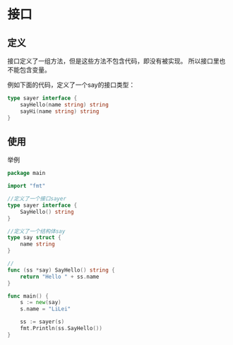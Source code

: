# 接口

## 定义
接口定义了一组方法，但是这些方法不包含代码，即没有被实现。 所以接口里也不能包含变量。 

例如下面的代码，定义了一个say的接口类型：  
```go
type sayer interface {
	sayHello(name string) string
	sayHi(name string) string
}
```

## 使用
举例  
```go
package main

import "fmt"

//定义了一个接口sayer
type sayer interface {
	SayHello() string
}

//定义了一个结构体say
type say struct {
	name string
}

//
func (ss *say) SayHello() string {
	return "Hello " + ss.name
}

func main() {
	s := new(say)
	s.name = "LiLei"

	ss := sayer(s)
	fmt.Println(ss.SayHello())
}

```